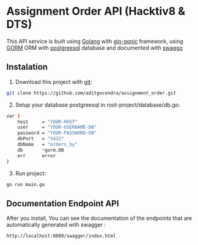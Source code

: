 # Assignment Order API (Hacktiv8 & DTS)


This API service is built using [Golang](https://go.dev/) with [gin-gonic](https://gin-gonic.com/) framework, using [GORM](https://gorm.io/) ORM with [postgreesql](https://www.postgresql.org/) database and documented with [swaggo](https://github.com/swaggo/swag)

## Instalation

1. Download this project with [git](https://git-scm.com/):
```sh
git clone https://github.com/aditgocendra/assignment_order.git
```

2. Setup your database postgreesql in root-project/database/db.go:
```sh
var (
    host     = "YOUR-HOST"
    user     = "YOUR-USERNAME-DB"
    password = "YOUR-PASSWORD-DB"
    dbPort   = "5432"
    dbName   = "orders_by"
    db       *gorm.DB
    err      error
)
```

3. Run project:
```sh
go run main.go
```
## Documentation Endpoint API

After you install, You can see the documentation of the endpoints that are automatically generated with swagger :
```sh
http://localhost:8080/swagger/index.html
```

